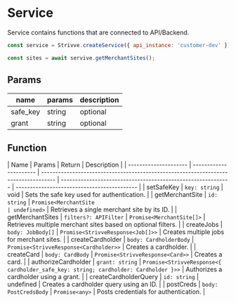 # Service

Service contains functions that are connected to API/Backend.

```js
const service = Strivve.createService({ api_instance: 'customer-dev' });

const sites = await servive.getMerchantSites();
```

## Params

| name     | params | description |
| -------- | ------ | ----------- |
| safe_key | string | optional    |
| grant    | string | optional    |

## Function

| Name                  | Params                 | Return                                                                              | Description                                                  |
| --------------------- | ---------------------- | ----------------------------------------------------------------------------------- | ------------------------------------------------------------ | ------------------------------------------- |
| setSafeKey            | `key: string`          | void                                                                                | Sets the safe key used for authentication.                   |
| getMerchantSite       | `id: string`           | `Promise<MerchantSite                                                               | undefined>`                                                  | Retrieves a single merchant site by its ID. |
| getMerchantSites      | `filters?: APIFilter`  | `Promise<MerchantSite[]>`                                                           | Retrieves multiple merchant sites based on optional filters. |
| createJobs            | `body: JobBody[]`      | `Promise<StrivveResponse<Job[]>>`                                                   | Creates multiple jobs for merchant sites.                    |
| createCardholder      | `body: CardholderBody` | `Promise<StrivveResponse<Cardholder>>`                                              | Creates a cardholder.                                        |
| createCard            | `body: CardBody`       | `Promise<StrivveResponse<Card>>`                                                    | Creates a card.                                              |
| authorizeCardholder   | `grant: string`        | `Promise<StrivveResponse<{ cardholder_safe_key: string; cardholder: Cardholder }>>` | Authorizes a cardholder using a grant.                       |
| createCardholderQuery | `id: string`           | undefined                                                                           | Creates a cardholder query using an ID.                      |
| postCreds             | `body: PostCredsBody`  | `Promise<any>`                                                                      | Posts credentials for authentication.                        |

